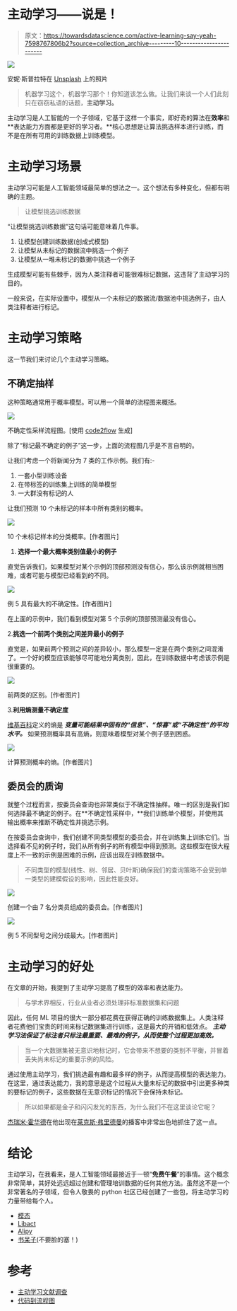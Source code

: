 # 主动学习——说是！

> 原文：<https://towardsdatascience.com/active-learning-say-yeah-7598767806b2?source=collection_archive---------10----------------------->

![](img/d85988bfb26f8252ccfb9ba32010bf2f.png)

安妮·斯普拉特在 [Unsplash](https://unsplash.com/s/photos/cactus?utm_source=unsplash&utm_medium=referral&utm_content=creditCopyText) 上的照片

> 机器学习这个，机器学习那个！你知道该怎么做。让我们来谈一个人们此刻只在窃窃私语的话题，**主动学习。**

主动学习是人工智能的一个子领域，它基于这样一个事实，即好奇的算法在**效率**和**表达能力方面都是更好的学习者。**核心思想是让算法挑选样本进行训练，而不是在所有可用的训练数据上训练模型。

# 主动学习场景

主动学习可能是人工智能领域最简单的想法之一。这个想法有多种变化，但都有明确的主题。

> 让模型挑选训练数据

“让模型挑选训练数据”这句话可能意味着几件事。

1.  让模型创建训练数据(创成式模型)
2.  让模型从未标记的数据流中挑选一个例子
3.  让模型从一堆未标记的数据中挑选一个例子

生成模型可能有些棘手，因为人类注释者可能很难标记数据，这违背了主动学习的目的。

一般来说，在实际设置中，模型从一个未标记的数据流/数据池中挑选例子，由人类注释者进行标记。

# 主动学习策略

这一节我们来讨论几个主动学习策略。

## 不确定抽样

这种策略通常用于概率模型。可以用一个简单的流程图来概括。

![](img/b95c31bd89a6f1e04567ca855e4ab373.png)

不确定性采样流程图。[使用 [code2flow](https://app.code2flow.com/) 生成]

除了“标记最不确定的例子”这一步，上面的流程图几乎是不言自明的。

让我们考虑一个将新闻分为 7 类的工作示例。我们有:-

1.  一套小型训练设备
2.  在带标签的训练集上训练的简单模型
3.  一大群没有标记的人

让我们预测 10 个未标记的样本中所有类别的概率。

![](img/25c8eb0a6a458e0f12f015b4583db856.png)

10 个未标记样本的分类概率。[作者图片]

1.  **选择一个最大概率类别值最小的例子**

直觉告诉我们，如果模型对某个示例的顶部预测没有信心，那么该示例就相当困难，或者可能与模型已经看到的不同。

![](img/7fefd05191aaae1b13f95136ee75add4.png)

例 5 具有最大的不确定性。[作者图片]

在上面的示例中，我们看到模型对第 5 个示例的顶部预测最没有信心。

2.**挑选一个前两个类别之间差异最小的例子**

直觉是，如果前两个预测之间的差异较小，那么模型一定是在两个类别之间混淆了。一个好的模型应该能够尽可能地分离类别，因此，在训练数据中考虑该示例是很重要的。

![](img/dcb17a5c59a3fa5fe5230569bb9b0131.png)

前两类的区别。[作者图片]

3.**利用熵测量不确定度**

[维基百科](https://en.wikipedia.org/wiki/Entropy_(information_theory))定义的熵是 ***变量可能结果中固有的“信息”、“惊喜”或“不确定性”的平均水平。*** 如果预测概率具有高熵，则意味着模型对某个例子感到困惑。

![](img/d6ffe81e4f102f372e7300bfaf3a818f.png)

计算预测概率的熵。[作者图片]

## 委员会的质询

就整个过程而言，按委员会查询也非常类似于不确定性抽样。唯一的区别是我们如何选择最不确定的例子。在**不确定性采样中，**我们训练单个模型，并使用其输出概率来推断不确定性并挑选示例。

在按委员会查询中，我们创建不同类型模型的委员会，并在训练集上训练它们。当选择看不见的例子时，我们从所有例子的所有模型中得到预测。这些模型在很大程度上不一致的示例是困难的示例，应该出现在训练数据中。

> 不同类型的模型(线性、树、邻居、贝叶斯)确保我们的查询策略不会受到单一类型的建模假设的影响，因此性能良好。

![](img/7ffbdde77de89159f99e40df17f97952.png)

创建一个由 7 名分类员组成的委员会。[作者图片]

![](img/9eb6813a7c0b9b676460b3616056c2b1.png)

例 5 不同型号之间分歧最大。[作者图片]

# 主动学习的好处

在文章的开始，我提到了主动学习提高了模型的效率和表达能力。

> 与学术界相反，行业从业者必须处理非标准数据集和问题

因此，任何 ML 项目的很大一部分都花费在获得正确的训练数据集上。人类注释者花费他们宝贵的时间来标记数据集进行训练，这是最大的开销和低效点。 ***主动学习法保证了标注者只标注最重要、最难的例子，从而使整个过程更加高效。***

> 当一个大数据集被无意识地标记时，它会带来不想要的类别不平衡，并冒着丢失尚未标记的重要示例的风险。

通过使用主动学习，我们挑选最有趣和最多样的例子，从而提高模型的表达能力。在这里，通过表达能力，我的意思是这个过程从大量未标记的数据中引出更多种类的要标记的例子，这些数据在无意识标记的情况下会保持未标记。

> 所以如果都是金子和闪闪发光的东西，为什么我们不在这里谈论它呢？

[杰瑞米·霍华德](https://medium.com/u/34ab754f8c5e?source=post_page-----7598767806b2--------------------------------)在他出现在[莱克斯·弗里德曼](https://medium.com/u/119b8eb57f8e?source=post_page-----7598767806b2--------------------------------)的播客中非常出色地抓住了这一点。

# 结论

主动学习，在我看来，是人工智能领域最接近于一顿“**免费午餐**”的事情。这个概念非常简单，其好处远远超过创建和管理培训数据的任何其他方法。虽然这不是一个非常著名的子领域，但令人敬畏的 python 社区已经创建了一些包，将主动学习的力量带给每个人。

*   [模态](https://github.com/modAL-python/modAL)
*   [Libact](https://github.com/ntucllab/libact)
*   [Alipy](https://github.com/NUAA-AL/ALiPy)
*   [书呆子](https://github.com/Draup-Zinnov/NERD)(不要脸的塞！)

# 参考

*   [主动学习文献调查](http://burrsettles.com/pub/settles.activelearning.pdf)
*   [代码到流程图](https://app.code2flow.com/)